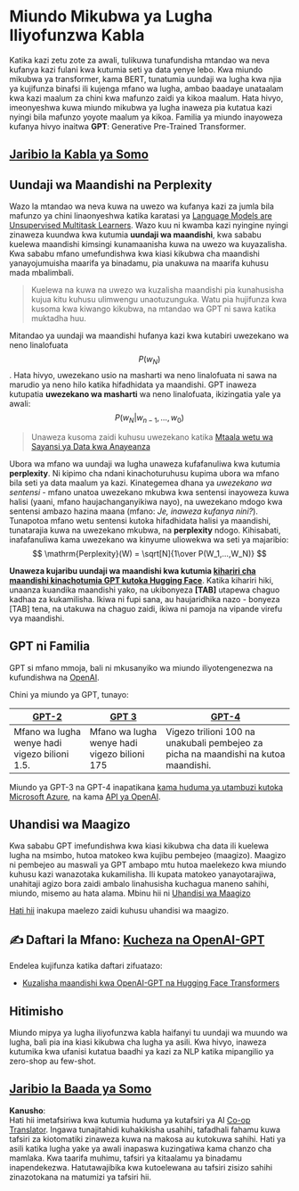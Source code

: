 <!--
CO_OP_TRANSLATOR_METADATA:
{
  "original_hash": "2efbb183384a50f0fc0cde02534d912f",
  "translation_date": "2025-08-25T22:05:57+00:00",
  "source_file": "lessons/5-NLP/20-LangModels/README.md",
  "language_code": "sw"
}
-->
# Miundo Mikubwa ya Lugha Iliyofunzwa Kabla

Katika kazi zetu zote za awali, tulikuwa tunafundisha mtandao wa neva kufanya kazi fulani kwa kutumia seti ya data yenye lebo. Kwa miundo mikubwa ya transformer, kama BERT, tunatumia uundaji wa lugha kwa njia ya kujifunza binafsi ili kujenga mfano wa lugha, ambao baadaye unataalam kwa kazi maalum za chini kwa mafunzo zaidi ya kikoa maalum. Hata hivyo, imeonyeshwa kuwa miundo mikubwa ya lugha inaweza pia kutatua kazi nyingi bila mafunzo yoyote maalum ya kikoa. Familia ya miundo inayoweza kufanya hivyo inaitwa **GPT**: Generative Pre-Trained Transformer.

## [Jaribio la Kabla ya Somo](https://red-field-0a6ddfd03.1.azurestaticapps.net/quiz/120)

## Uundaji wa Maandishi na Perplexity

Wazo la mtandao wa neva kuwa na uwezo wa kufanya kazi za jumla bila mafunzo ya chini linaonyeshwa katika karatasi ya [Language Models are Unsupervised Multitask Learners](https://cdn.openai.com/better-language-models/language_models_are_unsupervised_multitask_learners.pdf). Wazo kuu ni kwamba kazi nyingine nyingi zinaweza kuundwa kwa kutumia **uundaji wa maandishi**, kwa sababu kuelewa maandishi kimsingi kunamaanisha kuwa na uwezo wa kuyazalisha. Kwa sababu mfano umefundishwa kwa kiasi kikubwa cha maandishi yanayojumuisha maarifa ya binadamu, pia unakuwa na maarifa kuhusu mada mbalimbali.

> Kuelewa na kuwa na uwezo wa kuzalisha maandishi pia kunahusisha kujua kitu kuhusu ulimwengu unaotuzunguka. Watu pia hujifunza kwa kusoma kwa kiwango kikubwa, na mtandao wa GPT ni sawa katika muktadha huu.

Mitandao ya uundaji wa maandishi hufanya kazi kwa kutabiri uwezekano wa neno linalofuata $$P(w_N)$$. Hata hivyo, uwezekano usio na masharti wa neno linalofuata ni sawa na marudio ya neno hilo katika hifadhidata ya maandishi. GPT inaweza kutupatia **uwezekano wa masharti** wa neno linalofuata, ikizingatia yale ya awali: $$P(w_N | w_{n-1}, ..., w_0)$$

> Unaweza kusoma zaidi kuhusu uwezekano katika [Mtaala wetu wa Sayansi ya Data kwa Anayeanza](https://github.com/microsoft/Data-Science-For-Beginners/tree/main/1-Introduction/04-stats-and-probability)

Ubora wa mfano wa uundaji wa lugha unaweza kufafanuliwa kwa kutumia **perplexity**. Ni kipimo cha ndani kinachoturuhusu kupima ubora wa mfano bila seti ya data maalum ya kazi. Kinategemea dhana ya *uwezekano wa sentensi* - mfano unatoa uwezekano mkubwa kwa sentensi inayoweza kuwa halisi (yaani, mfano haujachanganyikiwa nayo), na uwezekano mdogo kwa sentensi ambazo hazina maana (mfano: *Je, inaweza kufanya nini?*). Tunapotoa mfano wetu sentensi kutoka hifadhidata halisi ya maandishi, tunatarajia kuwa na uwezekano mkubwa, na **perplexity** ndogo. Kihisabati, inafafanuliwa kama uwezekano wa kinyume uliowekwa wa seti ya majaribio:
$$
\mathrm{Perplexity}(W) = \sqrt[N]{1\over P(W_1,...,W_N)}
$$ 

**Unaweza kujaribu uundaji wa maandishi kwa kutumia [kihariri cha maandishi kinachotumia GPT kutoka Hugging Face](https://transformer.huggingface.co/doc/gpt2-large)**. Katika kihariri hiki, unaanza kuandika maandishi yako, na ukibonyeza **[TAB]** utapewa chaguo kadhaa za kukamilisha. Ikiwa ni fupi sana, au haujaridhika nazo - bonyeza [TAB] tena, na utakuwa na chaguo zaidi, ikiwa ni pamoja na vipande virefu vya maandishi.

## GPT ni Familia

GPT si mfano mmoja, bali ni mkusanyiko wa miundo iliyotengenezwa na kufundishwa na [OpenAI](https://openai.com). 

Chini ya miundo ya GPT, tunayo:

| [GPT-2](https://huggingface.co/docs/transformers/model_doc/gpt2#openai-gpt2) | [GPT 3](https://openai.com/research/language-models-are-few-shot-learners) | [GPT-4](https://openai.com/gpt-4) |
| -- | -- | -- |
|Mfano wa lugha wenye hadi vigezo bilioni 1.5. | Mfano wa lugha wenye hadi vigezo bilioni 175 | Vigezo trilioni 100 na unakubali pembejeo za picha na maandishi na kutoa maandishi. |


Miundo ya GPT-3 na GPT-4 inapatikana [kama huduma ya utambuzi kutoka Microsoft Azure](https://azure.microsoft.com/en-us/services/cognitive-services/openai-service/#overview?WT.mc_id=academic-77998-cacaste), na kama [API ya OpenAI](https://openai.com/api/).

## Uhandisi wa Maagizo

Kwa sababu GPT imefundishwa kwa kiasi kikubwa cha data ili kuelewa lugha na msimbo, hutoa matokeo kwa kujibu pembejeo (maagizo). Maagizo ni pembejeo au maswali ya GPT ambapo mtu hutoa maelekezo kwa miundo kuhusu kazi wanazotaka kukamilisha. Ili kupata matokeo yanayotarajiwa, unahitaji agizo bora zaidi ambalo linahusisha kuchagua maneno sahihi, miundo, misemo au hata alama. Mbinu hii ni [Uhandisi wa Maagizo](https://learn.microsoft.com/en-us/shows/ai-show/the-basics-of-prompt-engineering-with-azure-openai-service?WT.mc_id=academic-77998-bethanycheum)

[Hati hii](https://learn.microsoft.com/en-us/semantic-kernel/prompt-engineering/?WT.mc_id=academic-77998-bethanycheum) inakupa maelezo zaidi kuhusu uhandisi wa maagizo.

## ✍️ Daftari la Mfano: [Kucheza na OpenAI-GPT](../../../../../lessons/5-NLP/20-LangModels/GPT-PyTorch.ipynb)

Endelea kujifunza katika daftari zifuatazo:

* [Kuzalisha maandishi kwa OpenAI-GPT na Hugging Face Transformers](../../../../../lessons/5-NLP/20-LangModels/GPT-PyTorch.ipynb)

## Hitimisho

Miundo mipya ya lugha iliyofunzwa kabla haifanyi tu uundaji wa muundo wa lugha, bali pia ina kiasi kikubwa cha lugha ya asili. Kwa hivyo, inaweza kutumika kwa ufanisi kutatua baadhi ya kazi za NLP katika mipangilio ya zero-shop au few-shot.

## [Jaribio la Baada ya Somo](https://red-field-0a6ddfd03.1.azurestaticapps.net/quiz/220)

**Kanusho**:  
Hati hii imetafsiriwa kwa kutumia huduma ya kutafsiri ya AI [Co-op Translator](https://github.com/Azure/co-op-translator). Ingawa tunajitahidi kuhakikisha usahihi, tafadhali fahamu kuwa tafsiri za kiotomatiki zinaweza kuwa na makosa au kutokuwa sahihi. Hati ya asili katika lugha yake ya awali inapaswa kuzingatiwa kama chanzo cha mamlaka. Kwa taarifa muhimu, tafsiri ya kitaalamu ya binadamu inapendekezwa. Hatutawajibika kwa kutoelewana au tafsiri zisizo sahihi zinazotokana na matumizi ya tafsiri hii.